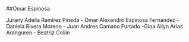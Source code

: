 ##Omar Espinosa

Jurany Adelia Ramírez Pineda - Omar Alexandro Espinosa Fernandez - Daniela Rivera Moreno - Juan Andres Camano Furtado -Gina Ailyn Arias Aranguren - Beatriz Collin
